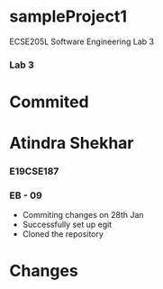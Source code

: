 # sampleProject1
ECSE205L Software Engineering Lab 3

### Lab 3
# Commited
# Atindra Shekhar
### E19CSE187
### EB - 09

- Commiting changes on 28th Jan
- Successfully set up egit
- Cloned the repository

# Changes